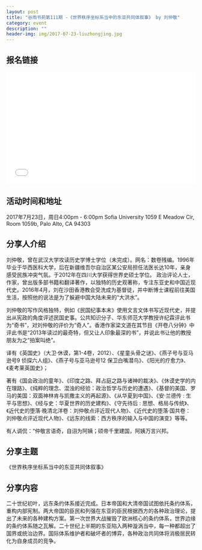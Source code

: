 ```yaml
---
layout: post
title: "谷雨书苑第111期 -《世界秩序坐标系当中的东亚共同体叙事》 by 刘仲敬"
category: event
description: ""
header-img: img/2017-07-23-liuzhongjing.jpg
---
```


## 报名链接
<div style="width:100%; text-align:left;" ><iframe src="//eventbrite.com/tickets-external?eid=36255236388&ref=etckt" frameborder="0" height="300" width="100%" vspace="0" hspace="0" marginheight="5" marginwidth="5" scrolling="auto" allowtransparency="true"></iframe></div>

## 活动时间和地址
2017年7月23日，周日4:00pm - 6:00pm
Sofia University
1059 E Meadow Cir, Room 1059b,
Palo Alto, CA 94303

## 分享人介绍

刘仲敬，曾在武汉大学攻读历史学博士学位（未完成）。网名：数卷残编。1996年毕业于华西医科大学，后在新疆维吾尔自治区某公安局担任法医长达10年，亲身感受民族冲突气氛。于2012年在四川大学获得世界史硕士学位。 政治评论人士，作家，曾出版多部书籍和翻译著作，以独特的历史观著称，专注东亚史和中国近现代史。2016年4月，刘在沙田香港教会受洗成为基督徒，并中断博士课程前往美国生活，按照他的说法是为了躲避中国大陆未来的“大洪水”。

刘仲敬的写作风格独特，例如《民国纪事本末》使用文言文体书写近现代史，并提出从宪政的角度评述民国史事。公共知识分子、华东师范大学教授许纪霖评此书为“奇书”，对刘仲敬的评价为“奇人”。香港作家梁文道在其节目《开卷八分钟》中评此书是“2013年读过的最奇特，但又让人印象最深的书”，并说此书让他的教授朋友为之“拍案叫绝”。 

译有《英国史》（大卫·休谟，第1-4卷，2012）、《星童头骨之谜》、《燕子号与亚马逊号9 侦探六人组》、《燕子号与亚马逊号12 保卫白嘴潜鸟》、《阳光的疗愈力》、《麦考莱英国史》；

著有《国会政治的童年》、《印度之路、拜占庭之路与诸神的裁决》、《休谟史学的内在理路》、《纯粹的理念、混浊的经验：政治哲学与历史的遭遇》、《基督的美国、罗马的美国：双面神林肯与凯撒主义的再起源》、《从华夏到中国》、《安·兰德传 : 生平与思想》、《经与史：华夏世界的历史建构》、《守先待后 : 思想、格局与传统》、《近代史的堕落‧晚清北洋卷：刘仲敬点评近现代人物》、《近代史的堕落‧国共卷：刘仲敬点评近现代人物》、《远东的线索：西方秩序的输入与中国的演变》等等。

有人调侃：“仲敬言语奇，自诩为阿姨；硕帝千里建国，阿姨万言兴邦。


## 分享主题

《世界秩序坐标系当中的东亚共同体叙事》


## 分享内容 

二十世纪初叶，远东条约体系接近完成。日本帝国和大清帝国试图依托条约体系，重构内部宪制。两大帝国的臣民和列强在东亚的臣民根据西方的各种政治理论，提出了未来的各种建构方案。第一次世界大战摧毁了欧洲核心的条约体系，世界边缘的条约体系随之瓦解。二十世纪上半期的东亚陷入两种漩涡当中，每一种都超出了国界或统治边界。国际体系维护者和破坏者的博弈，各种政治共同体将消极居民转化为自身成员的竞争。 



